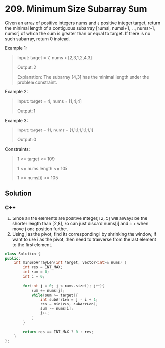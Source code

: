 # 209. Minimum Size Subarray Sum

Given an array of positive integers nums and a positive integer target, return the minimal length of a contiguous subarray [numsl, numsl+1, ..., numsr-1, numsr] of which the sum is greater than or equal to target. If there is no such subarray, return 0 instead. 

Example 1:

> Input: target = 7, nums = [2,3,1,2,4,3]
> 
> Output: 2
> 
> Explanation: The subarray [4,3] has the minimal length under the problem constraint.

Example 2:

> Input: target = 4, nums = [1,4,4]
> 
> Output: 1

Example 3:

> Input: target = 11, nums = [1,1,1,1,1,1,1,1]
> 
> Output: 0 

Constraints:

> 1 <= target <= 109
> 
> 1 <= nums.length <= 105
> 
> 1 <= nums[i] <= 105

## Solution

### C++

1. Since all the elements are positive integer, [2, 5] will always be the shorter length than [2,8], so can just discard nums[i] and i++ when move j one position further. 
2. Using j as the pivot, find its corresponding i by shrinking the window, if want to use i as the pivot, then need to tranverse from the last element to the first element.

```C++
class Solution {
public:
    int minSubArrayLen(int target, vector<int>& nums) {
        int res = INT_MAX;
        int sum = 0;
        int i = 0;
        
        for(int j = 0; j < nums.size(); j++){
            sum += nums[j];
            while(sum >= target){
                int subArrLen = j - i + 1;
                res = min(res, subArrLen);
                sum -= nums[i];
                i++;
            }
        }
        
        return res == INT_MAX ? 0 : res;
    }
};
```


